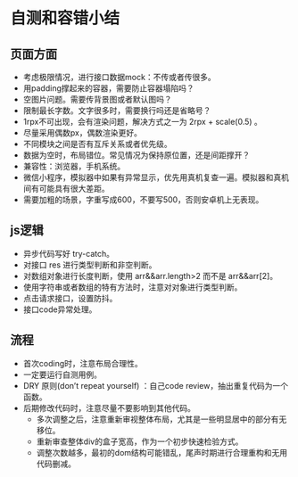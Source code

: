 # 自测和容错小结

## 页面方面
- 考虑极限情况，进行接口数据mock：不传或者传很多。
- 用padding撑起来的容器，需要防止容器塌陷吗？
- 空图片问题。需要传背景图或者默认图吗？
- 限制最长字数。文字很多时，需要换行吗还是省略号？
- 1rpx不可出现，会有渲染问题，解决方式之一为 2rpx + scale(0.5) 。
- 尽量采用偶数px，偶数渲染更好。
- 不同模块之间是否有互斥关系或者优先级。
- 数据为空时，布局错位。常见情况为保持原位置，还是间距撑开？
- 兼容性：浏览器，手机系统。
- 微信小程序，模拟器中如果有异常显示，优先用真机复查一遍。模拟器和真机间有可能具有很大差距。
- 需要加粗的场景，字重写成600，不要写500，否则安卓机上无表现。

## js逻辑
- 异步代码写好 try-catch。
- 对接口 res 进行类型判断和非空判断。
- 对数组对象进行长度判断，使用 arr&&arr.length>2 而不是 arr&&arr[2]。
- 使用字符串或者数组的特有方法时，注意对对象进行类型判断。
- 点击请求接口，设置防抖。
- 接口code异常处理。

## 流程
- 首次coding时，注意布局合理性。
- 一定要运行自测用例。
- DRY 原则(don’t repeat yourself) ：自己code review，抽出重复代码为一个函数。
- 后期修改代码时，注意尽量不要影响到其他代码。
    - 多次调整之后，注意重新审视整体布局，尤其是一些明显居中的部分有无移位。
    - 重新审查整体div的盒子宽高，作为一个初步快速检验方式。
    - 调整次数越多，最初的dom结构可能错乱，尾声时期进行合理重构和无用代码删减。

